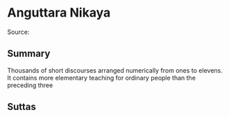 # Anguttara Nikaya

Source: []()

## Summary
Thousands of short discourses arranged numerically from ones to elevens. It contains more elementary teaching for ordinary people than the preceding three

## Suttas